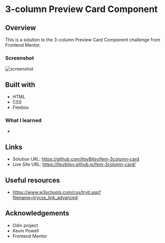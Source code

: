 # 3-column Preview Card Component


## Overview

This is a solution to the 3-column Preview Card Component challenge from Frontend Mentor.

### Screenshot

![screenshot](https://github.com/ltsyBitsy/fem-3column-card/blob/main/images/screenshot.jpg)

## Built with

  * HTML
  * CSS
  * Flexbox

### What I learned

*

## Links

* Solution URL: https://github.com/ltsyBitsy/fem-3column-card
* Live Site URL: https://ltsybitsy.github.io/fem-3column-card/

## Useful resources

* https://www.w3schools.com/css/tryit.asp?filename=trycss_link_advanced

## Acknowledgements

* Odin project
* Kevin Powell
* Frontend Mentor